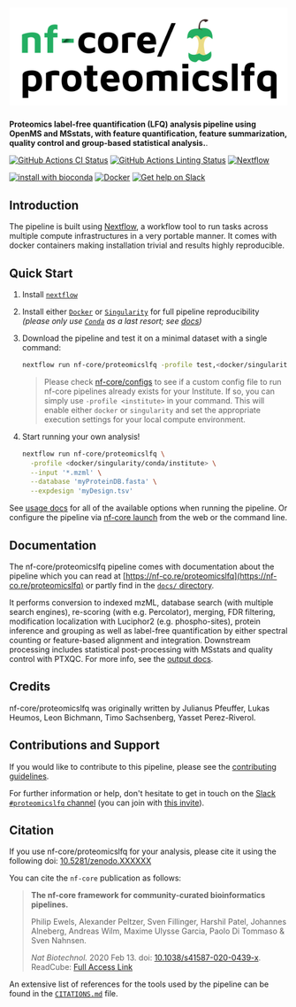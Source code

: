 # ![nf-core/proteomicslfq](docs/images/nf-core-proteomicslfq_logo.png)

**Proteomics label-free quantification (LFQ) analysis pipeline using OpenMS and MSstats, with feature quantification, feature summarization, quality control and group-based statistical analysis.**.

[![GitHub Actions CI Status](https://github.com/nf-core/proteomicslfq/workflows/nf-core%20CI/badge.svg)](https://github.com/nf-core/proteomicslfq/actions)
[![GitHub Actions Linting Status](https://github.com/nf-core/proteomicslfq/workflows/nf-core%20linting/badge.svg)](https://github.com/nf-core/proteomicslfq/actions)
[![Nextflow](https://img.shields.io/badge/nextflow-%E2%89%A520.01.0-brightgreen.svg)](https://www.nextflow.io/)

[![install with bioconda](https://img.shields.io/badge/install%20with-bioconda-brightgreen.svg)](https://bioconda.github.io/)
[![Docker](https://img.shields.io/docker/automated/nfcore/proteomicslfq.svg)](https://hub.docker.com/r/nfcore/proteomicslfq)
[![Get help on Slack](http://img.shields.io/badge/slack-nf--core%20%23proteomicslfq-4A154B?logo=slack)](https://nfcore.slack.com/channels/proteomicslfq)

## Introduction

The pipeline is built using [Nextflow](https://www.nextflow.io), a workflow tool to run tasks across multiple compute infrastructures in a very portable manner. It comes with docker containers making installation trivial and results highly reproducible.

## Quick Start

1. Install [`nextflow`](https://nf-co.re/usage/installation)

2. Install either [`Docker`](https://docs.docker.com/engine/installation/) or [`Singularity`](https://www.sylabs.io/guides/3.0/user-guide/) for full pipeline reproducibility _(please only use [`Conda`](https://conda.io/miniconda.html) as a last resort; see [docs](https://nf-co.re/usage/configuration#basic-configuration-profiles))_

3. Download the pipeline and test it on a minimal dataset with a single command:

    ```bash
    nextflow run nf-core/proteomicslfq -profile test,<docker/singularity/conda/institute>
    ```

    > Please check [nf-core/configs](https://github.com/nf-core/configs#documentation) to see if a custom config file to run nf-core pipelines already exists for your Institute. If so, you can simply use `-profile <institute>` in your command. This will enable either `docker` or `singularity` and set the appropriate execution settings for your local compute environment.

4. Start running your own analysis!

    ```bash
    nextflow run nf-core/proteomicslfq \
      -profile <docker/singularity/conda/institute> \
      --input '*.mzml' \
      --database 'myProteinDB.fasta' \
      --expdesign 'myDesign.tsv'
    ```

See [usage docs](https://nf-co.re/proteomicslfq/usage) for all of the available options when running the pipeline. Or configure the pipeline via
[nf-core launch](https://nf-co.re/launch) from the web or the command line.

## Documentation

The nf-core/proteomicslfq pipeline comes with documentation about the pipeline which you can read at [https://nf-co.re/proteomicslfq](https://nf-co.re/proteomicslfq) or partly find in the [`docs/` directory](docs).

It performs conversion to indexed mzML, database search (with multiple search engines), re-scoring (with e.g. Percolator), merging, FDR filtering, modification localization with Luciphor2 (e.g. phospho-sites), protein inference and grouping as well as label-free quantification by either spectral counting or feature-based alignment and integration. Downstream processing includes statistical post-processing with MSstats and quality control with PTXQC. For more info, see the [output docs](docs/output.md).

## Credits

nf-core/proteomicslfq was originally written by Julianus Pfeuffer, Lukas Heumos, Leon Bichmann, Timo Sachsenberg, Yasset Perez-Riverol.

## Contributions and Support

If you would like to contribute to this pipeline, please see the [contributing guidelines](.github/CONTRIBUTING.md).

For further information or help, don't hesitate to get in touch on the [Slack `#proteomicslfq` channel](https://nfcore.slack.com/channels/proteomicslfq) (you can join with [this invite](https://nf-co.re/join/slack)).

## Citation

If you use  nf-core/proteomicslfq for your analysis, please cite it using the following doi: [10.5281/zenodo.XXXXXX](https://doi.org/10.5281/zenodo.XXXXXX)

You can cite the `nf-core` publication as follows:

> **The nf-core framework for community-curated bioinformatics pipelines.**
>
> Philip Ewels, Alexander Peltzer, Sven Fillinger, Harshil Patel, Johannes Alneberg, Andreas Wilm, Maxime Ulysse Garcia, Paolo Di Tommaso & Sven Nahnsen.
>
> _Nat Biotechnol._ 2020 Feb 13. doi: [10.1038/s41587-020-0439-x](https://dx.doi.org/10.1038/s41587-020-0439-x).
> ReadCube: [Full Access Link](https://rdcu.be/b1GjZ)

An extensive list of references for the tools used by the pipeline can be found in the [`CITATIONS.md`](CITATIONS.md) file.
